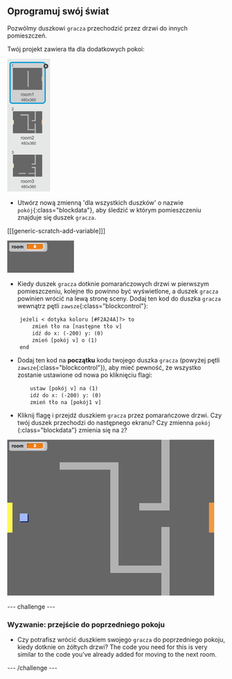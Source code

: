 ## Oprogramuj swój świat

Pozwólmy duszkowi `gracza` przechodzić przez drzwi do innych pomieszczeń.

Twój projekt zawiera tła dla dodatkowych pokoi:

![screenshot](images/world-backdrops.png)

+ Utwórz nową zmienną 'dla wszystkich duszków' o nazwie `pokój`{:class="blockdata"}, aby śledzić w którym pomieszczeniu znajduje się duszek `gracza`.

[[[generic-scratch-add-variable]]]

![screenshot](images/world-room.png)

+ Kiedy duszek `gracza` dotknie pomarańczowych drzwi w pierwszym pomieszczeniu, kolejne tło powinno być wyświetlone, a duszek `gracza` powinien wrócić na lewą stronę sceny. Dodaj ten kod do duszka `gracza` wewnątrz pętli `zawsze`{:class="blockcontrol"}:

```blocks
    jeżeli < dotyka koloru [#F2A24A]?> to 
        zmień tło na [następne tło v]
        idź do x: (-200) y: (0)
        zmień [pokój v] o (1)        
    end
```

+ Dodaj ten kod na **początku** kodu twojego duszka `gracza` (powyżej pętli `zawsze`{:class="blockcontrol"}), aby mieć pewność, że wszystko zostanie ustawione od nowa po kliknięciu flagi:
    
    ```blocks
        ustaw [pokój v] na (1)
        idź do x: (-200) y: (0)
        zmień tło na [pokój1 v]
    ```

+ Kliknij flagę i przejdź duszkiem `gracza` przez pomarańczowe drzwi. Czy twój duszek przechodzi do następnego ekranu? Czy zmienna `pokój` {:class="blockdata"} zmienia się na `2`?

![screenshot](images/world-room-test.png)

\--- challenge \---

### Wyzwanie: przejście do poprzedniego pokoju

+ Czy potrafisz wrócić duszkiem swojego `gracza` do poprzedniego pokoju, kiedy dotknie on żółtych drzwi? The code you need for this is very similar to the code you've already added for moving to the next room.

\--- /challenge \---